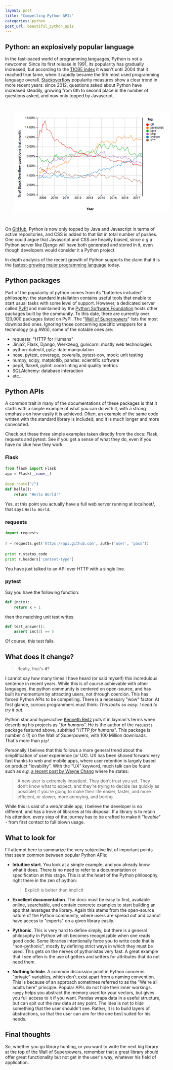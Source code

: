 ```yaml
---
layout: post
title: "Compelling Python APIs"
categories: python
post_url: beautiful_python_apis
---
```


## Python: an explosively popular language

In the fast-paced world of programming languages, Python is not
a newcomer. Since its first release in 1991, its popularity has gradually
increased, but according to the [TIOBE
index](https://www.tiobe.com/tiobe-index/python/) it wasn't until 2004
that it reached true fame, when it rapidly became the 5th most used
programming language overall.
[Stackoverflow](https://insights.stackoverflow.com/trends?tags=python%2Cjavascript%2Cjava%2Cc%23%2Cphp%2Cc%2B%2B&utm_source=so-owned&utm_medium=blog&utm_campaign=gen-blog&utm_content=blog-link&utm_term=incredible-growth-python)
popularity measures show a clear trend in more recent years: since 2012,
questions asked about Python have increased steadily, growing from 6th to
second place in the number of questions asked, and now only topped by
Javascript.

<img src="/data/Stackoverflow_popularity.png" width="500" align="center" style="border:30px solid transparent">

On [GitHub](http://githut.info/), Python is now only topped by Java and
Javascript in terms of active repositories, and CSS is added to that list
in total number of pushes. One could argue that Javascript and CSS are
heavily biased, since *e.g* a Python server like Django will have both
generated and stored in it, even though developers would consider it
a Python project.

In depth analysis of the recent growth of Python supports the claim that
it is the [fastest-growing major programming
language](https://stackoverflow.blog/2017/09/06/incredible-growth-python/)
today.


## Python packages

Part of the popularity of python comes from its "batteries included"
philosophy: the standard installation contains useful tools that enable to
start usual tasks with some level of support. However, a dedicated server
called [PyPI](https://pypi.org/) and maintained by the [Python Software
Foundation](https://www.python.org/psf/) hosts other packages built by the
community. To this date, there are currently over 120,000 packages listed
on PyPI. The "[Wall of Superpowers](https://python3wos.appspot.com/)"
lists the most downloaded ones. Ignoring those concerning specific
wrappers for a technology (*e.g* AWS), some of the notable ones are:

  - requests: "HTTP for Humans"
  - Jinja2, Flask, Django, Werkzeug, gunicorn: mostly web technologies
  - python-dateutil, pytz: date manipulation
  - nose, pytest, coverage, coveralls, pytest-cov, mock: unit testing
  - numpy, scipy, matplotlib, pandas: scientific software
  - pep8, flake8, pylint: code linting and quality metrics
  - SQLAlchemy: database interaction
  - etc...


## Python APIs

A common trait in many of the documentations of these packages is that it
starts with a simple example of what you can do with it, with a strong emphasis
on how easily it is achieved. Often, an example of the same code written with
the standard library is included, and it is much longer and more convoluted.

Check out these three simple examples taken directly from the docs: Flask,
requests and pytest. See if you get a sense of what they do, even if you
have no clue how they work.

### Flask

``` python
from flask import Flask
app = Flask(__name__)

@app.route("/")
def hello():
    return "Hello World!"
```

Yes, at this point you actually have a full web server running at
localhost/, that says `Hello World`.

### requests

```python
import requests

r = requests.get('https://api.github.com', auth=('user', 'pass'))

print r.status_code
print r.headers['content-type']
```

You have just talked to an API over HTTP with a single line.

### pytest

Say you have the following function:

```python
def inc(x):
    return x + 1
```

then the matching unit test writes:

```python
def test_answer():
    assert inc(3) == 5
```

Of course, this test fails.

## What does it change?

>   Really, that's **it**?

I cannot say how many times I have heard (or said myself) this incredulous
sentence in recent years. While this is of course achievable with other
languages, the python community is centered on open-source, and has built
its momentum by attracting users, not through coercion. This has forced
Python APIs to be compelling. There is a necessary "wow" factor. At first
glance, curious programmers must think: *This looks so easy. I need to try
it out*.

Python star and hyperactive [Kenneth Reitz](kennethreitz.com) puts it in
layman's terms when describing his projects as "*for humans*". He is the
author of the `requests` package featured above, subtitled "*HTTP for
humans*". This package is number 4 (!) on the Wall of Superpowers, with
100 Million downloads. That's more than `pip`!

Personally I believe that this follows a more general trend about the
simplification of user experience (or UX). UX has been shoved forward very
fast thanks to web and mobile apps, where user retention is largely based
on product "lovability". With the "UX" keyword, much talk can be found
such as *e.g.* [a recent post by Wayne
Chang](https://hackernoon.com/the-quintessential-guide-for-building-an-unforgettable-first-time-user-experience-19720a7447d2)
where he states:

>   A new user is extremely impatient. They don’t trust you yet. They
>   don’t know what to expect, and they’re trying to decide (as quickly as
>   possible) if you’re going to make their life easier, faster, and more
>   efficient, or slower, more annoying, and boring.

While this is said of a web/mobile app, I believe the developer is no
different, and has a trove of libraries at his disposal. If a library is
to retain his attention, every step of the journey has to be crafted to
make it "*lovable*" - from first contact to full blown usage.

## What to look for

I'll attempt here to summarize the very subjective list of important
points that seem common between popular Python APIs:

  - **Intuitive start**. You look at a simple example, and you already know
  what it does. There is no need to refer to a documentation or
  specification at this stage. This is at the heart of the Python
  philosophy, right there in the zen of python:

    > Explicit is better than implicit

  - **Excellent documentation**. The docs must be easy to find, available
  online, searchable, and contain concrete examples to start building an
  app that leverages the library. Again this stems from the open-source
  nature of the Python community, where users are spread out and cannot
  have access to "experts" on a given library easily.

  - **Pythonic**. This is very hard to define simply, but there is a general
  philosophy in Python which becomes recognizable when one reads good
  code. Some libraries intentionally force you to write code that is
  "non-pythonic", mostly by defining strict ways in which they must be
  used. This gets on the nerves of pythonistas very fast. A great example
  that I see often is the use of getters and setters for attributes that
  do not need them.

  - **Nothing to hide**. A common discussion point in Python concerns
  "private" variables, which don't exist apart from a naming convention.
  This is because of an approach sometimes referred to as the "We're all
  adults here" principle. Popular APIs do not hide their inner workings.
  `numpy` helps you abstract the memory used for your vectors, but gives
  you full access to it if you want. Pandas wraps data in a useful
  structure, but can spit out the raw data at any point. The idea is not
  to *hide* something that the user shouldn't see. Rather, it is to build
  layers of abstractions, so that the user can aim for the one best suited
  for his needs.

## Final thoughts

So, whether you go library hunting, or you want to write the next big
library at the top of the Wall of Superpowers, remember that a great
library should offer great functionality but not get in the user's way,
whatever his field of application.
